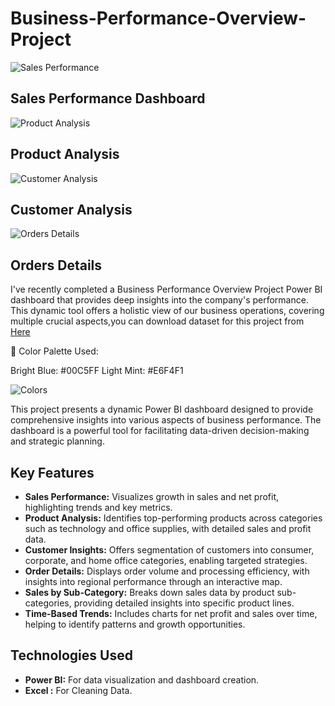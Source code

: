 # Business-Performance-Overview-Project

![Sales Performance](https://github.com/user-attachments/assets/03826773-dfef-4b74-a6de-8edeef01c50f)
## Sales Performance Dashboard


![Product Analysis](https://github.com/user-attachments/assets/41c7bb84-a612-42fe-9245-ffac67a39b15)
## Product Analysis



![Customer Analysis](https://github.com/user-attachments/assets/01b01d9f-c963-4189-bb1a-140dfdcc012b)
## Customer Analysis


![Orders Details](https://github.com/user-attachments/assets/e13c8a31-753d-485a-bc0a-9a582558c86f)
## Orders Details


I've recently completed a Business Performance Overview Project Power BI dashboard that provides deep insights into the company's performance. This dynamic tool offers a holistic view of our business operations, covering multiple crucial aspects,you can download dataset for this project from [Here](https://docs.google.com/spreadsheets/d/16vpAXXTiHRj1WZgilGsNyX_jpvf3xx63/edit?usp=sharing&ouid=105386622502646294985&rtpof=true&sd=true)



🎨 Color Palette Used:

Bright Blue: #00C5FF
Light Mint: #E6F4F1


![Colors](https://github.com/user-attachments/assets/645d8cd2-ab6a-4b3d-8dea-c03ca8e2cb1d)


This project presents a dynamic Power BI dashboard designed to provide comprehensive insights into various aspects of business performance. The dashboard is a powerful tool for facilitating data-driven decision-making and strategic planning.

## Key Features

- **Sales Performance:** Visualizes growth in sales and net profit, highlighting trends and key metrics.
- **Product Analysis:** Identifies top-performing products across categories such as technology and office supplies, with detailed sales and profit data.
- **Customer Insights:** Offers segmentation of customers into consumer, corporate, and home office categories, enabling targeted strategies.
- **Order Details:** Displays order volume and processing efficiency, with insights into regional performance through an interactive map.
- **Sales by Sub-Category:** Breaks down sales data by product sub-categories, providing detailed insights into specific product lines.
- **Time-Based Trends:** Includes charts for net profit and sales over time, helping to identify patterns and growth opportunities.

## Technologies Used

- **Power BI:** For data visualization and dashboard creation.
- **Excel :**   For Cleaning Data.


